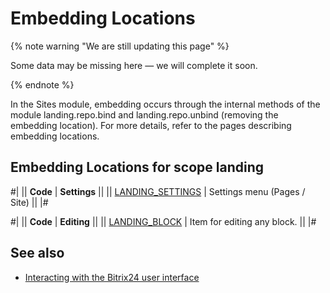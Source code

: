 # Embedding Locations

{% note warning "We are still updating this page" %}

Some data may be missing here — we will complete it soon.

{% endnote %}

In the Sites module, embedding occurs through the internal methods of the module landing.repo.bind and landing.repo.unbind (removing the embedding location). For more details, refer to the pages describing embedding locations.

## Embedding Locations for scope landing

#|
|| **Code** | **Settings** ||
|| [LANDING_SETTINGS](./settings.md) | Settings menu (Pages / Site) ||
|#

#|
|| **Code** | **Editing** ||
|| [LANDING_BLOCK](./block.md) | Item for editing any block. ||
|#

## See also

- [Interacting with the Bitrix24 user interface](https://training.bitrix24.com/support/training/course/index.php?COURSE_ID=169&CHAPTER_ID=020068&LESSON_PATH=13643.20052.20068)